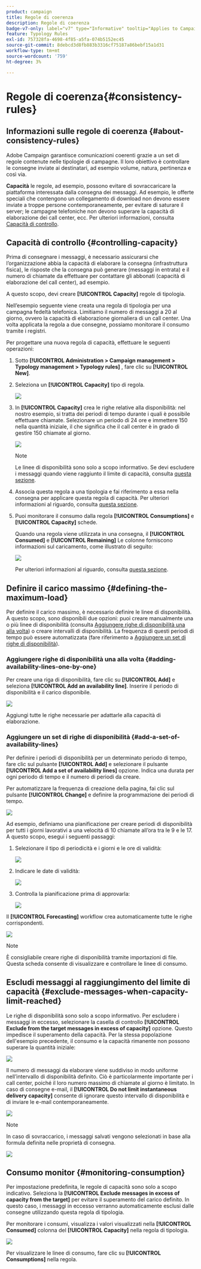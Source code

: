 ```yaml
---
product: campaign
title: Regole di coerenza
description: Regole di coerenza
badge-v7-only: label="v7" type="Informative" tooltip="Applies to Campaign Classic v7 only"
feature: Typology Rules
exl-id: 757328fa-4698-4f85-a5fa-074b5152ec45
source-git-commit: 8debcd3d8fb883b3316cf75187a86bebf15a1d31
workflow-type: tm+mt
source-wordcount: '759'
ht-degree: 3%

---
```


# Regole di coerenza{#consistency-rules}

## Informazioni sulle regole di coerenza {#about-consistency-rules}

Adobe Campaign garantisce comunicazioni coerenti grazie a un set di regole contenute nelle tipologie di campagne. Il loro obiettivo è controllare le consegne inviate ai destinatari, ad esempio volume, natura, pertinenza e così via.

**Capacità** le regole, ad esempio, possono evitare di sovraccaricare la piattaforma interessata dalla consegna dei messaggi. Ad esempio, le offerte speciali che contengono un collegamento di download non devono essere inviate a troppe persone contemporaneamente, per evitare di saturare il server; le campagne telefoniche non devono superare la capacità di elaborazione dei call center, ecc. Per ulteriori informazioni, consulta [Capacità di controllo](#controlling-capacity).

## Capacità di controllo {#controlling-capacity}

Prima di consegnare i messaggi, è necessario assicurarsi che l’organizzazione abbia la capacità di elaborare la consegna (infrastruttura fisica), le risposte che la consegna può generare (messaggi in entrata) e il numero di chiamate da effettuare per contattare gli abbonati (capacità di elaborazione del call center), ad esempio.

A questo scopo, devi creare **[!UICONTROL Capacity]** regole di tipologia.

Nell’esempio seguente viene creata una regola di tipologia per una campagna fedeltà telefonica. Limitiamo il numero di messaggi a 20 al giorno, ovvero la capacità di elaborazione giornaliera di un call center. Una volta applicata la regola a due consegne, possiamo monitorare il consumo tramite i registri.

Per progettare una nuova regola di capacità, effettuare le seguenti operazioni:

1. Sotto **[!UICONTROL Administration > Campaign management > Typology management > Typology rules]** , fare clic su **[!UICONTROL New]**.
1. Seleziona un **[!UICONTROL Capacity]** tipo di regola.

   ![](assets/campaign_opt_create_capacity_01.png)

1. In **[!UICONTROL Capacity]** crea le righe relative alla disponibilità: nel nostro esempio, si tratta dei periodi di tempo durante i quali è possibile effettuare chiamate. Selezionare un periodo di 24 ore e immettere 150 nella quantità iniziale, il che significa che il call center è in grado di gestire 150 chiamate al giorno.

   ![](assets/campaign_opt_create_capacity_02.png)

   >[!NOTE]
   >
   >Le linee di disponibilità sono solo a scopo informativo. Se devi escludere i messaggi quando viene raggiunto il limite di capacità, consulta [questa sezione](#exclude-messages-when-capacity-limit-reached).

1. Associa questa regola a una tipologia e fai riferimento a essa nella consegna per applicare questa regola di capacità. Per ulteriori informazioni al riguardo, consulta [questa sezione](applying-rules.md#applying-a-typology-to-a-delivery).
1. Puoi monitorare il consumo dalla regola **[!UICONTROL Consumptions]** e **[!UICONTROL Capacity]** schede.

   Quando una regola viene utilizzata in una consegna, il **[!UICONTROL Consumed]** e **[!UICONTROL Remaining]** Le colonne forniscono informazioni sul caricamento, come illustrato di seguito:

   ![](assets/campaign_opt_create_capacity_03.png)

   Per ulteriori informazioni al riguardo, consulta [questa sezione](#monitoring-consumption).

## Definire il carico massimo {#defining-the-maximum-load}

Per definire il carico massimo, è necessario definire le linee di disponibilità. A questo scopo, sono disponibili due opzioni: puoi creare manualmente una o più linee di disponibilità (consulta [Aggiungere righe di disponibilità una alla volta](#adding-availability-lines-one-by-one)) o creare intervalli di disponibilità. La frequenza di questi periodi di tempo può essere automatizzata (fare riferimento a [Aggiungere un set di righe di disponibilità](#add-a-set-of-availability-lines)).

### Aggiungere righe di disponibilità una alla volta {#adding-availability-lines-one-by-one}

Per creare una riga di disponibilità, fare clic su **[!UICONTROL Add]** e seleziona **[!UICONTROL Add an availability line]**. Inserire il periodo di disponibilità e il carico disponibile.

![](assets/campaign_opt_create_capacity_02.png)

Aggiungi tutte le righe necessarie per adattarle alla capacità di elaborazione.

### Aggiungere un set di righe di disponibilità {#add-a-set-of-availability-lines}

Per definire i periodi di disponibilità per un determinato periodo di tempo, fare clic sul pulsante **[!UICONTROL Add]** e selezionare il pulsante **[!UICONTROL Add a set of availability lines]** opzione. Indica una durata per ogni periodo di tempo e il numero di periodi da creare.

Per automatizzare la frequenza di creazione della pagina, fai clic sul pulsante **[!UICONTROL Change]** e definire la programmazione dei periodi di tempo.

![](assets/campaign_opt_create_capacity_07.png)

Ad esempio, definiamo una pianificazione per creare periodi di disponibilità per tutti i giorni lavorativi a una velocità di 10 chiamate all’ora tra le 9 e le 17. A questo scopo, esegui i seguenti passaggi:

1. Selezionare il tipo di periodicità e i giorni e le ore di validità:

   ![](assets/campaign_opt_create_capacity_08.png)

1. Indicare le date di validità:

   ![](assets/campaign_opt_create_capacity_09.png)

1. Controlla la pianificazione prima di approvarla:

   ![](assets/campaign_opt_create_capacity_10.png)

Il **[!UICONTROL Forecasting]** workflow crea automaticamente tutte le righe corrispondenti.

![](assets/campaign_opt_create_capacity_12.png)

>[!NOTE]
>
>È consigliabile creare righe di disponibilità tramite importazioni di file. Questa scheda consente di visualizzare e controllare le linee di consumo.

## Escludi messaggi al raggiungimento del limite di capacità {#exclude-messages-when-capacity-limit-reached}

Le righe di disponibilità sono solo a scopo informativo. Per escludere i messaggi in eccesso, selezionare la casella di controllo **[!UICONTROL Exclude from the target messages in excess of capacity]** opzione. Questo impedisce il superamento della capacità. Per la stessa popolazione dell&#39;esempio precedente, il consumo e la capacità rimanente non possono superare la quantità iniziale:

![](assets/campaign_opt_create_capacity_04.png)

Il numero di messaggi da elaborare viene suddiviso in modo uniforme nell’intervallo di disponibilità definito. Ciò è particolarmente importante per i call center, poiché il loro numero massimo di chiamate al giorno è limitato. In caso di consegne e-mail, il **[!UICONTROL Do not limit instantaneous delivery capacity]** consente di ignorare questo intervallo di disponibilità e di inviare le e-mail contemporaneamente.

![](assets/campaign_opt_create_capacity_05.png)

>[!NOTE]
>
>In caso di sovraccarico, i messaggi salvati vengono selezionati in base alla formula definita nelle proprietà di consegna.

![](assets/campaign_opt_create_capacity_06.png)

## Consumo monitor {#monitoring-consumption}

Per impostazione predefinita, le regole di capacità sono solo a scopo indicativo. Seleziona la **[!UICONTROL Exclude messages in excess of capacity from the target]** per evitare il superamento del carico definito. In questo caso, i messaggi in eccesso verranno automaticamente esclusi dalle consegne utilizzando questa regola di tipologia.

Per monitorare i consumi, visualizza i valori visualizzati nella **[!UICONTROL Consumed]** colonna del **[!UICONTROL Capacity]** nella regola di tipologia.

![](assets/campaign_opt_create_capacity_04.png)

Per visualizzare le linee di consumo, fare clic su **[!UICONTROL Consumptions]** nella regola.
